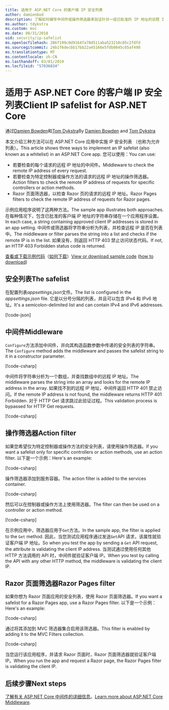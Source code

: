 ```yaml
---
title: 适用于 ASP.NET Core 的客户端 IP 安全列表
author: damienbod
description: 了解如何编写中间件或操作筛选器来验证针对一组已批准的 IP 地址的远程 IP 地址。
ms.author: tdykstra
ms.custom: mvc
ms.date: 08/31/2018
uid: security/ip-safelist
ms.openlocfilehash: 286f199c0d9164fa70d511aba523210c85c2fdfd
ms.sourcegitcommit: 24b1f6decbb17bb22a45166e5fdb0845c65af498
ms.translationtype: MT
ms.contentlocale: zh-CN
ms.lasthandoff: 03/01/2019
ms.locfileid: "57036834"
---
```

# <a name="client-ip-safelist-for-aspnet-core"></a><span data-ttu-id="aa532-103">适用于 ASP.NET Core 的客户端 IP 安全列表</span><span class="sxs-lookup"><span data-stu-id="aa532-103">Client IP safelist for ASP.NET Core</span></span>

<span data-ttu-id="aa532-104">通过[Damien Bowden](https://twitter.com/damien_bod)和[Tom Dykstra](https://github.com/tdykstra)</span><span class="sxs-lookup"><span data-stu-id="aa532-104">By [Damien Bowden](https://twitter.com/damien_bod) and [Tom Dykstra](https://github.com/tdykstra)</span></span>
 
<span data-ttu-id="aa532-105">本文介绍三种方法可以在 ASP.NET Core 应用中实施 IP 安全列表 （也称为允许列表）。</span><span class="sxs-lookup"><span data-stu-id="aa532-105">This article shows three ways to implement an IP safelist (also known as a whitelist) in an ASP.NET Core app.</span></span> <span data-ttu-id="aa532-106">您可以使用：</span><span class="sxs-lookup"><span data-stu-id="aa532-106">You can use:</span></span>

* <span data-ttu-id="aa532-107">若要检查的每个请求的远程 IP 地址的中间件。</span><span class="sxs-lookup"><span data-stu-id="aa532-107">Middleware to check the remote IP address of every request.</span></span>
* <span data-ttu-id="aa532-108">若要检查为特定控制器或操作方法的请求的远程 IP 地址的操作筛选器。</span><span class="sxs-lookup"><span data-stu-id="aa532-108">Action filters to check the remote IP address of requests for specific controllers or action methods.</span></span>
* <span data-ttu-id="aa532-109">Razor 页面筛选器，以检查 Razor 页的请求的远程 IP 地址。</span><span class="sxs-lookup"><span data-stu-id="aa532-109">Razor Pages filters to check the remote IP address of requests for Razor pages.</span></span>

<span data-ttu-id="aa532-110">示例应用程序说明了这两种方法。</span><span class="sxs-lookup"><span data-stu-id="aa532-110">The sample app illustrates both approaches.</span></span> <span data-ttu-id="aa532-111">在每种情况下，包含已批准的客户端 IP 地址的字符串存储在一个应用程序设置。</span><span class="sxs-lookup"><span data-stu-id="aa532-111">In each case, a string containing approved client IP addresses is stored in an app setting.</span></span> <span data-ttu-id="aa532-112">中间件或筛选器将字符串分析为列表，并检查远程 IP 是否在列表中。</span><span class="sxs-lookup"><span data-stu-id="aa532-112">The middleware or filter parses the string into a list and  checks if the remote IP is in the list.</span></span> <span data-ttu-id="aa532-113">如果没有，则返回 HTTP 403 禁止访问状态代码。</span><span class="sxs-lookup"><span data-stu-id="aa532-113">If not, an HTTP 403 Forbidden status code is returned.</span></span>

<span data-ttu-id="aa532-114">[查看或下载示例代码](https://github.com/aspnet/Docs/tree/master/aspnetcore/security/ip-safelist/samples/2.x/ClientIpAspNetCore)（[如何下载](xref:index#how-to-download-a-sample)）</span><span class="sxs-lookup"><span data-stu-id="aa532-114">[View or download sample code](https://github.com/aspnet/Docs/tree/master/aspnetcore/security/ip-safelist/samples/2.x/ClientIpAspNetCore) ([how to download](xref:index#how-to-download-a-sample))</span></span>

## <a name="the-safelist"></a><span data-ttu-id="aa532-115">安全列表</span><span class="sxs-lookup"><span data-stu-id="aa532-115">The safelist</span></span>

<span data-ttu-id="aa532-116">在配置列表*appsettings.json*文件。</span><span class="sxs-lookup"><span data-stu-id="aa532-116">The list is configured in the *appsettings.json* file.</span></span> <span data-ttu-id="aa532-117">它是以分号分隔的列表，并且可以包含 IPv4 和 IPv6 地址。</span><span class="sxs-lookup"><span data-stu-id="aa532-117">It's a semicolon-delimited list and can contain IPv4 and IPv6 addresses.</span></span>

[!code-json[](ip-safelist/samples/2.x/ClientIpAspNetCore/appsettings.json?highlight=2)]

## <a name="middleware"></a><span data-ttu-id="aa532-118">中间件</span><span class="sxs-lookup"><span data-stu-id="aa532-118">Middleware</span></span>

<span data-ttu-id="aa532-119">`Configure`方法添加中间件，并向其构造函数参数中传递的安全列表的字符串。</span><span class="sxs-lookup"><span data-stu-id="aa532-119">The `Configure` method adds the middleware and passes the safelist string to it in a constructor parameter.</span></span>

[!code-csharp[](ip-safelist/samples/2.x/ClientIpAspNetCore/Startup.cs?name=snippet_Configure&highlight=7)]

<span data-ttu-id="aa532-120">中间件将字符串分析为一个数组，并查找数组中的远程 IP 地址。</span><span class="sxs-lookup"><span data-stu-id="aa532-120">The middleware parses the string into an array and looks for the remote IP address in the array.</span></span> <span data-ttu-id="aa532-121">如果找不到的远程 IP 地址，中间件返回 HTTP 401 禁止访问。</span><span class="sxs-lookup"><span data-stu-id="aa532-121">If the remote IP address is not found, the middleware returns HTTP 401 Forbidden.</span></span> <span data-ttu-id="aa532-122">对于 HTTP Get 请求跳过此验证过程。</span><span class="sxs-lookup"><span data-stu-id="aa532-122">This validation process is bypassed for HTTP Get requests.</span></span>

[!code-csharp[](ip-safelist/samples/2.x/ClientIpAspNetCore/AdminSafeListMiddleware.cs?name=snippet_ClassOnly)]

## <a name="action-filter"></a><span data-ttu-id="aa532-123">操作筛选器</span><span class="sxs-lookup"><span data-stu-id="aa532-123">Action filter</span></span>

<span data-ttu-id="aa532-124">如果您希望仅为特定控制器或操作方法的安全列表，请使用操作筛选器。</span><span class="sxs-lookup"><span data-stu-id="aa532-124">If you want a safelist only for specific controllers or action methods, use an action filter.</span></span> <span data-ttu-id="aa532-125">以下是一个示例：</span><span class="sxs-lookup"><span data-stu-id="aa532-125">Here's an example:</span></span> 

[!code-csharp[](ip-safelist/samples/2.x/ClientIpAspNetCore/Filters/ClientIdCheckFilter.cs)]

<span data-ttu-id="aa532-126">操作筛选器添加到服务容器。</span><span class="sxs-lookup"><span data-stu-id="aa532-126">The action filter is added to the services container.</span></span>

[!code-csharp[](ip-safelist/samples/2.x/ClientIpAspNetCore/Startup.cs?name=snippet_ConfigureServices&highlight=3)]

<span data-ttu-id="aa532-127">然后可以在控制器或操作方法上使用筛选器。</span><span class="sxs-lookup"><span data-stu-id="aa532-127">The filter can then be used on a controller or action method.</span></span>

[!code-csharp[](ip-safelist/samples/2.x/ClientIpAspNetCore/Controllers/ValuesController.cs?name=snippet_Filter&highlight=1)]

<span data-ttu-id="aa532-128">在示例应用中，筛选器应用于`Get`方法。</span><span class="sxs-lookup"><span data-stu-id="aa532-128">In the sample app, the filter is applied to the `Get` method.</span></span> <span data-ttu-id="aa532-129">因此，当您测试应用程序通过发送`Get`API 请求，该属性就验证客户端 IP 地址。</span><span class="sxs-lookup"><span data-stu-id="aa532-129">So when you test the app by sending a `Get` API request, the attribute is validating the client IP address.</span></span> <span data-ttu-id="aa532-130">当测试通过使用任何其他 HTTP 方法调用的 API 时，中间件就验证客户端 IP。</span><span class="sxs-lookup"><span data-stu-id="aa532-130">When you test by calling the API with any other HTTP method, the middleware is validating the client IP.</span></span>

## <a name="razor-pages-filter"></a><span data-ttu-id="aa532-131">Razor 页面筛选器</span><span class="sxs-lookup"><span data-stu-id="aa532-131">Razor Pages filter</span></span> 

<span data-ttu-id="aa532-132">如果你想为 Razor 页面应用的安全列表，使用 Razor 页面筛选器。</span><span class="sxs-lookup"><span data-stu-id="aa532-132">If you want a safelist for a Razor Pages app, use a Razor Pages filter.</span></span> <span data-ttu-id="aa532-133">以下是一个示例：</span><span class="sxs-lookup"><span data-stu-id="aa532-133">Here's an example:</span></span> 

[!code-csharp[](ip-safelist/samples/2.x/ClientIpAspNetCore/Filters/ClientIdCheckPageFilter.cs)]

<span data-ttu-id="aa532-134">通过将其添加到 MVC 筛选器集合启用该筛选器。</span><span class="sxs-lookup"><span data-stu-id="aa532-134">This filter is enabled by adding it to the MVC Filters collection.</span></span>

[!code-csharp[](ip-safelist/samples/2.x/ClientIpAspNetCore/Startup.cs?name=snippet_ConfigureServices&highlight=7-9)]

<span data-ttu-id="aa532-135">当您运行该应用程序，并请求 Razor 页面时，Razor 页面筛选器就验证客户端 IP。</span><span class="sxs-lookup"><span data-stu-id="aa532-135">When you run the app and request a Razor page, the Razor Pages filter is validating the client IP.</span></span>

## <a name="next-steps"></a><span data-ttu-id="aa532-136">后续步骤</span><span class="sxs-lookup"><span data-stu-id="aa532-136">Next steps</span></span>

<span data-ttu-id="aa532-137">[了解有关 ASP.NET Core 中间件的详细信息](xref:fundamentals/middleware/index)。</span><span class="sxs-lookup"><span data-stu-id="aa532-137">[Learn more about ASP.NET Core Middleware](xref:fundamentals/middleware/index).</span></span>
